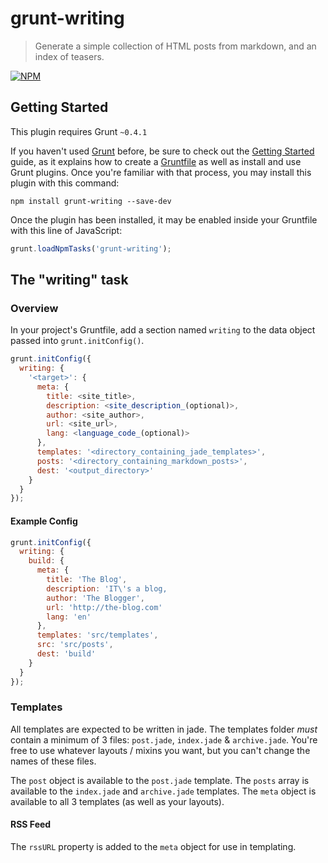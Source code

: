 # grunt-writing

> Generate a simple collection of HTML posts from markdown, and an index of teasers.

[![NPM](https://nodei.co/npm/grunt-writing.png)](https://nodei.co/npm/grunt-writing/)

## Getting Started
This plugin requires Grunt `~0.4.1`

If you haven't used [Grunt](http://gruntjs.com/) before, be sure to check out the [Getting Started](http://gruntjs.com/getting-started) guide, as it explains how to create a [Gruntfile](http://gruntjs.com/sample-gruntfile) as well as install and use Grunt plugins. Once you're familiar with that process, you may install this plugin with this command:

```shell
npm install grunt-writing --save-dev
```

Once the plugin has been installed, it may be enabled inside your Gruntfile with this line of JavaScript:

```js
grunt.loadNpmTasks('grunt-writing');
```

## The "writing" task

### Overview
In your project's Gruntfile, add a section named `writing` to the data object passed into `grunt.initConfig()`.

```js
grunt.initConfig({
  writing: {
    '<target>': {
      meta: {
        title: <site_title>,
        description: <site_description_(optional)>,
        author: <site_author>,
        url: <site_url>,
        lang: <language_code_(optional)>
      },
      templates: '<directory_containing_jade_templates>',
      posts: '<directory_containing_markdown_posts>',
      dest: '<output_directory>'
    }
  }
});
```

#### Example Config

```js
grunt.initConfig({
  writing: {
    build: {
      meta: {
        title: 'The Blog',
        description: 'IT\'s a blog,
        author: 'The Blogger',
        url: 'http://the-blog.com'
        lang: 'en'
      },
      templates: 'src/templates',
      src: 'src/posts',
      dest: 'build'
    }
  }
});
```

### Templates

All templates are expected to be written in jade. The templates folder _must_ contain a minimum of 3 files: `post.jade`, `index.jade` & `archive.jade`. You're free to use whatever layouts / mixins you want, but you can't change the names of these files.

The `post` object is available to the `post.jade` template. The `posts` array is available to the `index.jade` and `archive.jade` templates. The `meta` object is available to all 3 templates (as well as your layouts).

#### RSS Feed

The `rssURL` property is added to the `meta` object for use in templating.
